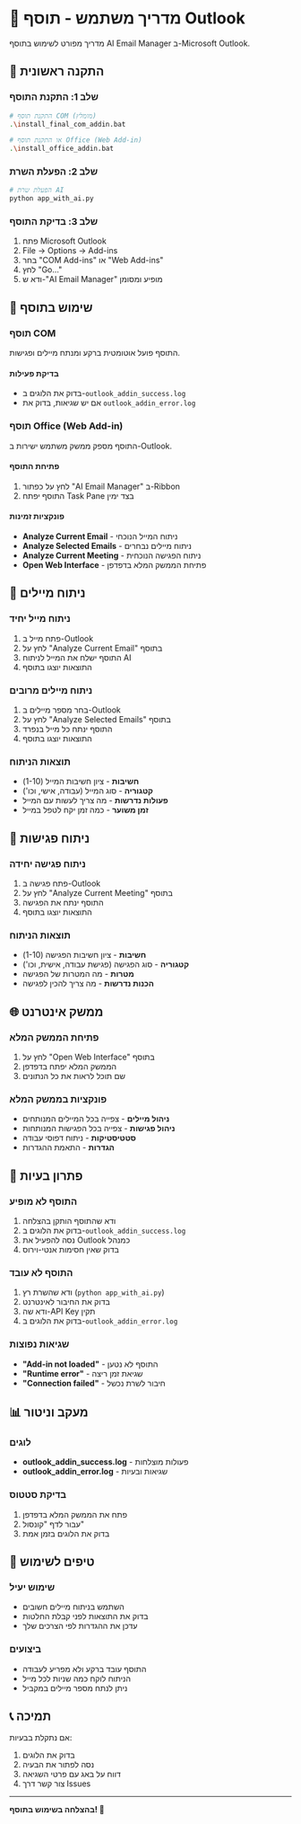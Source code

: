 # 🔌 מדריך משתמש - תוסף Outlook

מדריך מפורט לשימוש בתוסף AI Email Manager ב-Microsoft Outlook.

## 🚀 התקנה ראשונית

### שלב 1: התקנת התוסף
```bash
# התקנת תוסף COM (מומלץ)
.\install_final_com_addin.bat

# או התקנת תוסף Office (Web Add-in)
.\install_office_addin.bat
```

### שלב 2: הפעלת השרת
```bash
# הפעלת שרת AI
python app_with_ai.py
```

### שלב 3: בדיקת התוסף
1. פתח Microsoft Outlook
2. File → Options → Add-ins
3. בחר "COM Add-ins" או "Web Add-ins"
4. לחץ "Go..."
5. ודא ש-"AI Email Manager" מופיע ומסומן

## 🎯 שימוש בתוסף

### תוסף COM
התוסף פועל אוטומטית ברקע ומנתח מיילים ופגישות.

#### בדיקת פעילות
- בדוק את הלוגים ב-`outlook_addin_success.log`
- אם יש שגיאות, בדוק את `outlook_addin_error.log`

### תוסף Office (Web Add-in)
התוסף מספק ממשק משתמש ישירות ב-Outlook.

#### פתיחת התוסף
1. לחץ על כפתור "AI Email Manager" ב-Ribbon
2. התוסף יפתח Task Pane בצד ימין

#### פונקציות זמינות
- **Analyze Current Email** - ניתוח המייל הנוכחי
- **Analyze Selected Emails** - ניתוח מיילים נבחרים
- **Analyze Current Meeting** - ניתוח הפגישה הנוכחית
- **Open Web Interface** - פתיחת הממשק המלא בדפדפן

## 📧 ניתוח מיילים

### ניתוח מייל יחיד
1. פתח מייל ב-Outlook
2. לחץ על "Analyze Current Email" בתוסף
3. התוסף ישלח את המייל לניתוח AI
4. התוצאות יוצגו בתוסף

### ניתוח מיילים מרובים
1. בחר מספר מיילים ב-Outlook
2. לחץ על "Analyze Selected Emails" בתוסף
3. התוסף ינתח כל מייל בנפרד
4. התוצאות יוצגו בתוסף

### תוצאות הניתוח
- **חשיבות** - ציון חשיבות המייל (1-10)
- **קטגוריה** - סוג המייל (עבודה, אישי, וכו')
- **פעולות נדרשות** - מה צריך לעשות עם המייל
- **זמן משוער** - כמה זמן יקח לטפל במייל

## 📅 ניתוח פגישות

### ניתוח פגישה יחידה
1. פתח פגישה ב-Outlook
2. לחץ על "Analyze Current Meeting" בתוסף
3. התוסף ינתח את הפגישה
4. התוצאות יוצגו בתוסף

### תוצאות הניתוח
- **חשיבות** - ציון חשיבות הפגישה (1-10)
- **קטגוריה** - סוג הפגישה (פגישת עבודה, אישית, וכו')
- **מטרות** - מה המטרות של הפגישה
- **הכנות נדרשות** - מה צריך להכין לפגישה

## 🌐 ממשק אינטרנט

### פתיחת הממשק המלא
1. לחץ על "Open Web Interface" בתוסף
2. הממשק המלא יפתח בדפדפן
3. שם תוכל לראות את כל הנתונים

### פונקציות בממשק המלא
- **ניהול מיילים** - צפייה בכל המיילים המנותחים
- **ניהול פגישות** - צפייה בכל הפגישות המנותחות
- **סטטיסטיקות** - ניתוח דפוסי עבודה
- **הגדרות** - התאמת ההגדרות

## 🔧 פתרון בעיות

### התוסף לא מופיע
1. ודא שהתוסף הותקן בהצלחה
2. בדוק את הלוגים ב-`outlook_addin_success.log`
3. נסה להפעיל את Outlook כמנהל
4. בדוק שאין חסימות אנטי-וירוס

### התוסף לא עובד
1. ודא שהשרת רץ (`python app_with_ai.py`)
2. בדוק את החיבור לאינטרנט
3. ודא שה-API Key תקין
4. בדוק את הלוגים ב-`outlook_addin_error.log`

### שגיאות נפוצות
- **"Add-in not loaded"** - התוסף לא נטען
- **"Runtime error"** - שגיאת זמן ריצה
- **"Connection failed"** - חיבור לשרת נכשל

## 📊 מעקב וניטור

### לוגים
- **outlook_addin_success.log** - פעולות מוצלחות
- **outlook_addin_error.log** - שגיאות ובעיות

### בדיקת סטטוס
1. פתח את הממשק המלא בדפדפן
2. עבור לדף "קונסול"
3. בדוק את הלוגים בזמן אמת

## 🎯 טיפים לשימוש

### שימוש יעיל
- השתמש בניתוח מיילים חשובים
- בדוק את התוצאות לפני קבלת החלטות
- עדכן את ההגדרות לפי הצרכים שלך

### ביצועים
- התוסף עובד ברקע ולא מפריע לעבודה
- הניתוח לוקח כמה שניות לכל מייל
- ניתן לנתח מספר מיילים במקביל

## 📞 תמיכה

אם נתקלת בבעיות:
1. בדוק את הלוגים
2. נסה לפתור את הבעיה
3. דווח על באג עם פרטי השגיאה
4. צור קשר דרך Issues

---

**בהצלחה בשימוש בתוסף! 🎉**




